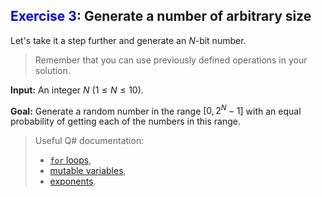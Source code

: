 ## <span style="color:blue">Exercise 3</span>: Generate a number of arbitrary size

Let's take it a step further and generate an $N$-bit number. 

> Remember that you can use previously defined operations in your solution.

**Input:** An integer $N$ ($1 \le N \le 10$).

**Goal:** Generate a random number in the range $[0, 2^N - 1]$ with an equal probability of getting each of the numbers in this range.

> Useful Q# documentation: 
> * [`for` loops](https://docs.microsoft.com/azure/quantum/user-guide/language/statements/iterations), 
> * [mutable variables](https://docs.microsoft.com/azure/quantum/user-guide/language/typesystem/immutability), 
> * [exponents](https://docs.microsoft.com/qsharp/api/qsharp/microsoft.quantum.math.powi).
